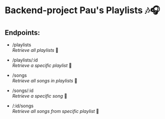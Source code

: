 # Backend-project Pau's Playlists 🎶🎧

## Endpoints:

- /playlists  
  _Retrieve all playlists_ 🎵

- /playlists/:id  
  _Retrieve a specific playlist_ 🎼

- /songs  
  _Retrieve all songs in playlists_ 🎹

- /songs/:id  
  _Retrieve a specific song_ 🥁

- /:id/songs  
  _Retrieve all songs from specific playlist_ 🎸
